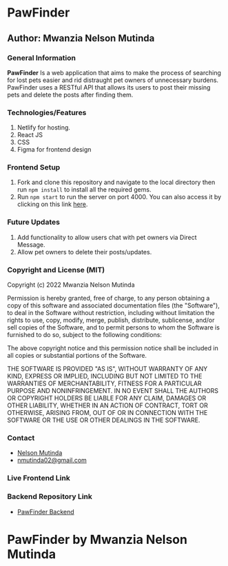 # PawFinder
## Author: Mwanzia Nelson Mutinda
### General Information
**PawFinder** Is a web application that aims to make the process of searching for lost pets easier and rid distraught pet owners of unnecessary burdens. PawFinder uses a RESTful API that allows its users to post their missing pets and delete the posts after finding them.
### Technologies/Features 
1. Netlify for hosting.
2. React JS
3. CSS
4. Figma for frontend design
### Frontend Setup
1. Fork and clone this repository and navigate to the local directory then run `npm install` to install all the required gems.
2. Run `npm start` to run the server on port 4000. You can also access it by clicking on this link [here](http://localhost:4000).

### Future Updates
1. Add functionality to allow users chat with pet owners via Direct Message.
2. Allow pet owners to delete their posts/updates.

### Copyright and License (MIT)
Copyright (c) 2022 Mwanzia Nelson Mutinda

Permission is hereby granted, free of charge, to any person obtaining
a copy of this software and associated documentation files (the
"Software"), to deal in the Software without restriction, including
without limitation the rights to use, copy, modify, merge, publish,
distribute, sublicense, and/or sell copies of the Software, and to
permit persons to whom the Software is furnished to do so, subject to
the following conditions:

The above copyright notice and this permission notice shall be
included in all copies or substantial portions of the Software.

THE SOFTWARE IS PROVIDED "AS IS", WITHOUT WARRANTY OF ANY KIND,
EXPRESS OR IMPLIED, INCLUDING BUT NOT LIMITED TO THE WARRANTIES OF
MERCHANTABILITY, FITNESS FOR A PARTICULAR PURPOSE AND
NONINFRINGEMENT. IN NO EVENT SHALL THE AUTHORS OR COPYRIGHT HOLDERS BE
LIABLE FOR ANY CLAIM, DAMAGES OR OTHER LIABILITY, WHETHER IN AN ACTION
OF CONTRACT, TORT OR OTHERWISE, ARISING FROM, OUT OF OR IN CONNECTION
WITH THE SOFTWARE OR THE USE OR OTHER DEALINGS IN THE SOFTWARE.

### Contact
- [Nelson Mutinda](https://github.com/nelsonmutindamwanzia)
- nmutinda02@gmail.com

### Live Frontend Link

### Backend Repository Link
- [PawFinder Backend](https://github.com/nelsonmutindamwanzia/pawfinder-backend)

# PawFinder by Mwanzia Nelson Mutinda